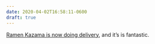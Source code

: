 ```yaml
---
date: 2020-04-02T16:58:11-0600
draft: true
---
```




[Ramen Kazama is now doing delivery](https://www.ramenkazama.com/news?offset=1585747844821), and it’s is fantastic.




